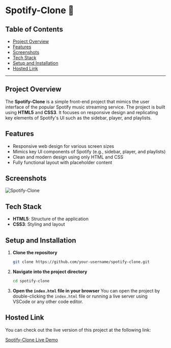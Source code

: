 # Spotify-Clone 🎵

## Table of Contents

- [Project Overview](#project-overview)
- [Features](#features)
- [Screenshots](#screenshots)
- [Tech Stack](#tech-stack)
- [Setup and Installation](#setup-and-installation)
- [Hosted Link](#hosted-link)

---

## Project Overview

The **Spotify-Clone** is a simple front-end project that mimics the user interface of the popular Spotify music streaming service. The project is built using **HTML5** and **CSS3**. It focuses on responsive design and replicating key elements of Spotify's UI such as the sidebar, player, and playlists.

## Features

- Responsive web design for various screen sizes
- Mimics key UI components of Spotify (e.g., sidebar, player, and playlists)
- Clean and modern design using only HTML and CSS
- Fully functional layout with placeholder content

## Screenshots


![Spotify-Clone](https://github.com/user-attachments/assets/eb75384c-9127-4ad3-ac6b-253956b31c23)


## Tech Stack

- **HTML5**: Structure of the application
- **CSS3**: Styling and layout

## Setup and Installation

1. **Clone the repository**
   ```bash
   git clone https://github.com/your-username/spotify-clone.git
   ```
2. **Navigate into the project directory**
   ```bash
   cd spotify-clone
   ```
3. **Open the `index.html` file in your browser**
   You can open the project by double-clicking the `index.html` file or running a live server using VSCode or any other code editor.

## Hosted Link

You can check out the live version of this project at the following link:

[Spotify-Clone Live Demo]( https://saugataghosh24.github.io/Spotify-Clone/)
